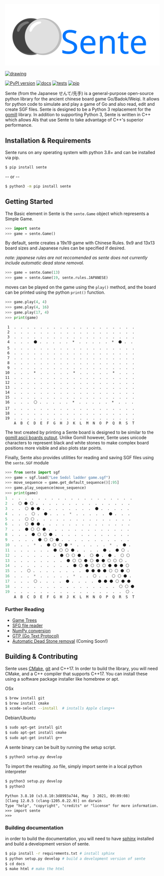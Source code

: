 [![](sente_logo.svg)](https://discord.gg/RyeFekyrFA)


[<img src="https://discord.com/assets/ff41b628a47ef3141164bfedb04fb220.png" alt="drawing" width="200"/>](https://discord.gg/RyeFekyrFA)

[![PyPI version](https://badge.fury.io/py/sente.svg)](https://badge.fury.io/py/sente)
[![docs](https://readthedocs.org/projects/sente/badge/?version=latest)](https://sente.readthedocs.io/en/latest/)
[![tests](https://github.com/atw1020/sente/actions/workflows/tests.yml/badge.svg)](https://github.com/atw1020/sente/actions/workflows/tests.yml)
[![pip](https://github.com/atw1020/sente/actions/workflows/pip.yml/badge.svg)](https://pypi.org/project/sente/)


Sente (from the Japanese せんて/先手) is a general-purpose open-source python library for the ancient chinese board game Go/Badok/Weiqi.
It allows for python code to simulate and play a game of Go and also read, edit and create SGF files.
Sente is designed to be a Python 3 replacement for the [gomill](https://github.com/mattheww/gomill) library. 
In addition to supporting Python 3, Sente is written in C++ which allows AIs that use Sente to take advantage of C++'s superior performance.


Installation & Requirements
---

Sente runs on any operating system with python 3.8+ and can be installed via pip.

```bash
$ pip install sente
```
-- or --
```bash
$ python3 -m pip install sente
```

Getting Started
---

The Basic element in Sente is the `sente.Game` object which represents a Simple Game.

```python
>>> import sente
>>> game = sente.Game()
```
By default, sente creates a 19x19 game with Chinese Rules.
9x9 and 13x13 board sizes and Japanese rules can be specified if desired.

_note: japanese rules are not reccomended as sente does not currently include automatic dead stone removal._
```python
>>> game = sente.Game(13)
>>> game = sente.Game(19, sente.rules.JAPANESE)
```
moves can be played on the game using the `play()` method, and the board can be printed using the python `print()` function.
```python
>>> game.play(4, 4)
>>> game.play(4, 16)
>>> game.play(17, 4)
>>> print(game)
```
```
 1  .  .  .  .  .  .  .  .  .  .  .  .  .  .  .  .  .  .  .
 2  .  .  .  .  .  .  .  .  .  .  .  .  .  .  .  .  .  .  .
 3  .  .  .  .  .  .  .  .  .  .  .  .  .  .  .  .  .  .  .
 4  .  .  .  ⚫ .  .  .  .  .  *  .  .  .  .  .  *  ⚫ .  .
 5  .  .  .  .  .  .  .  .  .  .  .  .  .  .  .  .  .  .  .
 6  .  .  .  .  .  .  .  .  .  .  .  .  .  .  .  .  .  .  .
 7  .  .  .  .  .  .  .  .  .  .  .  .  .  .  .  .  .  .  .
 8  .  .  .  .  .  .  .  .  .  .  .  .  .  .  .  .  .  .  .
 9  .  .  .  .  .  .  .  .  .  .  .  .  .  .  .  .  .  .  .
10  .  .  .  *  .  .  .  .  .  *  .  .  .  .  .  *  .  .  .
11  .  .  .  .  .  .  .  .  .  .  .  .  .  .  .  .  .  .  .
12  .  .  .  .  .  .  .  .  .  .  .  .  .  .  .  .  .  .  .
13  .  .  .  .  .  .  .  .  .  .  .  .  .  .  .  .  .  .  .
14  .  .  .  .  .  .  .  .  .  .  .  .  .  .  .  .  .  .  .
15  .  .  .  .  .  .  .  .  .  .  .  .  .  .  .  .  .  .  .
16  .  .  .  ⚪ .  .  .  .  .  *  .  .  .  .  .  *  .  .  .
17  .  .  .  .  .  .  .  .  .  .  .  .  .  .  .  .  .  .  .
18  .  .  .  .  .  .  .  .  .  .  .  .  .  .  .  .  .  .  .
19  .  .  .  .  .  .  .  .  .  .  .  .  .  .  .  .  .  .  .
    A  B  C  D  E  F  G  H  J  K  L  M  N  O  P  Q  R  S  T

```
The text created by printing a Sente board is designed to be similar to the [gomill ascii boards output](https://mjw.woodcraft.me.uk/gomill/doc/0.7/ascii_boards.html).
Unlike Gomill however, Sente uses unicode characters to represent black and white stones to make complex board positions more visible and also plots star points.

Finally, Sente also provides utilities for reading and saving SGF files using the `sente.SGF` module

```python
>>> from sente import sgf
>>> game = sgf.load("Lee Sedol ladder game.sgf")
>>> move_sequence = game.get_default_sequence()[:95]
>>> game.play_sequence(move_sequence)
>>> print(game)
1  .  .  .  .  .  .  .  .  .  .  .  .  .  .  .  .  .  .  .
2  .  ⚪ ⚫ ⚪ .  .  .  .  .  .  .  .  .  .  .  .  .  .  .
3  .  .  ⚪ ⚫ ⚫ .  .  .  .  .  .  .  .  ⚫ .  .  .  .  .
4  .  .  .  ⚪ .  ⚫ .  .  .  *  .  .  .  .  .  ⚫ .  .  .
5  .  .  ⚪ ⚪ .  .  .  .  .  .  .  .  .  .  .  .  .  .  .
6  .  .  ⚪ ⚫ ⚫ .  .  .  .  .  .  .  .  .  .  .  .  .  .
7  .  .  ⚫ ⚪ ⚪ ⚫ .  .  .  .  .  .  .  .  .  .  .  .  .
8  .  .  .  ⚫ ⚪ ⚪ ⚫ .  .  .  .  .  .  .  .  .  .  .  .
9  .  .  .  .  ⚫ ⚪ ⚪ ⚫ .  .  .  .  .  .  .  .  .  .  .
10  .  .  .  *  .  ⚫ ⚪ ⚪ ⚫ *  .  .  .  .  .  *  .  ⚫ .
11  .  .  .  .  .  .  ⚫ ⚪ ⚪ ⚫ .  .  .  .  ⚫ .  ⚫ ⚪ .
12  .  .  .  .  .  .  .  ⚫ ⚪ ⚪ ⚫ .  ⚪ ⚫ .  ⚫ .  ⚪ ⚪
13  .  .  .  .  .  .  .  .  ⚫ ⚪ ⚪ ⚫ ⚪ ⚫ ⚫ ⚪ ⚪ ⚪ .
14  .  .  .  .  .  .  .  .  .  ⚫ ⚪ ⚫ ⚪ ⚪ ⚪ ⚫ ⚫ ⚫ ⚪
15  .  .  ⚪ .  .  .  .  .  .  .  .  ⚫ ⚫ ⚫ ⚫ ⚪ ⚪ ⚫ ⚪
16  .  .  .  *  .  .  .  .  .  *  .  .  ⚪ .  .  ⚪ ⚪ ⚫ .
17  .  .  .  ⚪ .  .  .  .  ⚫ .  .  .  .  ⚫ ⚫ ⚫ ⚪ ⚫ ⚫
18  .  .  .  .  .  .  .  .  .  .  .  .  .  .  .  .  ⚪ ⚪ ⚫
19  .  .  .  .  .  .  .  .  .  .  .  .  .  .  .  .  .  ⚪ .
    A  B  C  D  E  F  G  H  J  K  L  M  N  O  P  Q  R  S  T
```

### Further Reading

* [Game Trees](https://sente.readthedocs.io/en/latest/tutorial/game%20tree%20navigation.html)
* [SFG file reader](https://sente.readthedocs.io/en/latest/tutorial/sgf.html)
* [NumPy conversion](https://sente.readthedocs.io/en/latest/tutorial/numpy.html)
* [GTP (Go Text Protocol)](https://sente.readthedocs.io/en/0.4.1/GTP/introduction.html)
* [Automatic Dead Stone removal]() (Coming Soon!)

Building & Contributing
---

Sente uses [CMake](https://cmake.org), [git](https://git-scm.com) and C++17. In order to 
build the library, you will need CMake, and a 
C++ compiler that supports C++17. You can install these 
using a software package installer like homebrew or apt.

OSx
```bash
$ brew install git
$ brew install cmake
$ xcode-select --install  # installs Apple clang++
```
Debian/Ubuntu
```bash
$ sudo apt-get install git
$ sudo apt-get install cmake
$ sudo apt-get install g++
```

A sente binary can be built by running the setup script.

```bash
$ python3 setup.py develop
```

To import the resulting .so file, simply import sente in a local python interpreter
```bash
$ python3 setup.py develop
$ python3
```
```
Python 3.8.10 (v3.8.10:3d8993a744, May  3 2021, 09:09:08) 
[Clang 12.0.5 (clang-1205.0.22.9)] on darwin
Type "help", "copyright", "credits" or "license" for more information.
>>> import sente
>>> 
```

### Building documentation

in order to build the documentation, you will need to have [sphinx](https://www.sphinx-doc.org/en/master/) installed and build a development version of sente.
```bash
$ pip install -r requirements.txt # install sphinx
$ python setup.py develop # build a development version of sente
$ cd docs
$ make html # make the html
```
